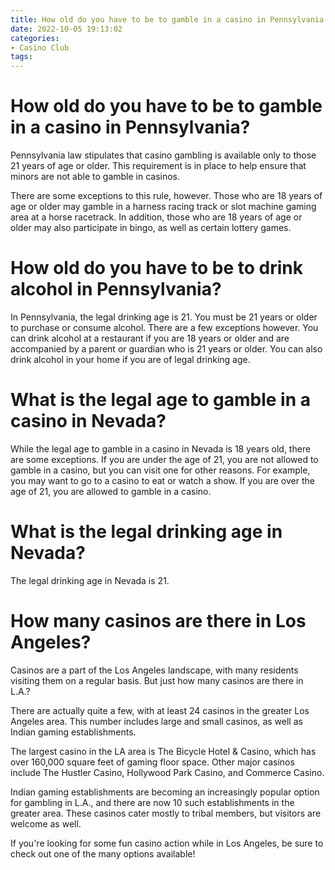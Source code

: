 ```yaml
---
title: How old do you have to be to gamble in a casino in Pennsylvania
date: 2022-10-05 19:13:02
categories:
- Casino Club
tags:
---
```



#  How old do you have to be to gamble in a casino in Pennsylvania?

Pennsylvania law stipulates that casino gambling is available only to those 21 years of age or older. This requirement is in place to help ensure that minors are not able to gamble in casinos.

There are some exceptions to this rule, however. Those who are 18 years of age or older may gamble in a harness racing track or slot machine gaming area at a horse racetrack. In addition, those who are 18 years of age or older may also participate in bingo, as well as certain lottery games.

#  How old do you have to be to drink alcohol in Pennsylvania?

In Pennsylvania, the legal drinking age is 21. You must be 21 years or older to purchase or consume alcohol. There are a few exceptions however. You can drink alcohol at a restaurant if you are 18 years or older and are accompanied by a parent or guardian who is 21 years or older. You can also drink alcohol in your home if you are of legal drinking age.

#  What is the legal age to gamble in a casino in Nevada?

While the legal age to gamble in a casino in Nevada is 18 years old, there are some exceptions. If you are under the age of 21, you are not allowed to gamble in a casino, but you can visit one for other reasons. For example, you may want to go to a casino to eat or watch a show. If you are over the age of 21, you are allowed to gamble in a casino.

#  What is the legal drinking age in Nevada?

The legal drinking age in Nevada is 21.

#  How many casinos are there in Los Angeles?

Casinos are a part of the Los Angeles landscape, with many residents visiting them on a regular basis. But just how many casinos are there in L.A.?

There are actually quite a few, with at least 24 casinos in the greater Los Angeles area. This number includes large and small casinos, as well as Indian gaming establishments.

The largest casino in the LA area is The Bicycle Hotel & Casino, which has over 160,000 square feet of gaming floor space. Other major casinos include The Hustler Casino, Hollywood Park Casino, and Commerce Casino.

Indian gaming establishments are becoming an increasingly popular option for gambling in L.A., and there are now 10 such establishments in the greater area. These casinos cater mostly to tribal members, but visitors are welcome as well.

If you're looking for some fun casino action while in Los Angeles, be sure to check out one of the many options available!